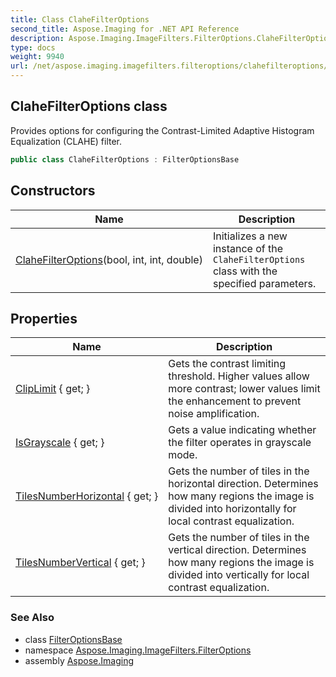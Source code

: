 ```yaml
---
title: Class ClaheFilterOptions
second_title: Aspose.Imaging for .NET API Reference
description: Aspose.Imaging.ImageFilters.FilterOptions.ClaheFilterOptions class. Provides options for configuring the ContrastLimited Adaptive Histogram Equalization CLAHE filter
type: docs
weight: 9940
url: /net/aspose.imaging.imagefilters.filteroptions/clahefilteroptions/
---
```

## ClaheFilterOptions class

Provides options for configuring the Contrast-Limited Adaptive Histogram Equalization (CLAHE) filter.

```csharp
public class ClaheFilterOptions : FilterOptionsBase
```

## Constructors

| Name | Description |
| --- | --- |
| [ClaheFilterOptions](clahefilteroptions/)(bool, int, int, double) | Initializes a new instance of the `ClaheFilterOptions` class with the specified parameters. |

## Properties

| Name | Description |
| --- | --- |
| [ClipLimit](../../aspose.imaging.imagefilters.filteroptions/clahefilteroptions/cliplimit/) { get; } | Gets the contrast limiting threshold. Higher values allow more contrast; lower values limit the enhancement to prevent noise amplification. |
| [IsGrayscale](../../aspose.imaging.imagefilters.filteroptions/clahefilteroptions/isgrayscale/) { get; } | Gets a value indicating whether the filter operates in grayscale mode. |
| [TilesNumberHorizontal](../../aspose.imaging.imagefilters.filteroptions/clahefilteroptions/tilesnumberhorizontal/) { get; } | Gets the number of tiles in the horizontal direction. Determines how many regions the image is divided into horizontally for local contrast equalization. |
| [TilesNumberVertical](../../aspose.imaging.imagefilters.filteroptions/clahefilteroptions/tilesnumbervertical/) { get; } | Gets the number of tiles in the vertical direction. Determines how many regions the image is divided into vertically for local contrast equalization. |

### See Also

* class [FilterOptionsBase](../filteroptionsbase/)
* namespace [Aspose.Imaging.ImageFilters.FilterOptions](../../aspose.imaging.imagefilters.filteroptions/)
* assembly [Aspose.Imaging](../../)


